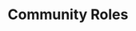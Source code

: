 ---
title: "Community Roles"
description:  "See the many ways you can participate in decision-making and accountability."
---